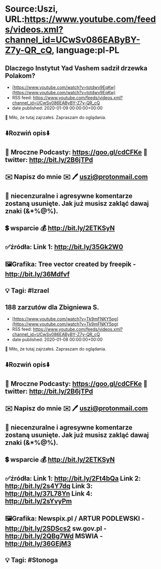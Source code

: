 # Source:Uszi, URL:https://www.youtube.com/feeds/videos.xml?channel_id=UCwSv086EAByBY-Z7y-QR_cQ, language:pl-PL

## Dlaczego Instytut Yad Vashem sadził drzewka Polakom?
 - [https://www.youtube.com/watch?v=totdwv9EqKw](https://www.youtube.com/watch?v=totdwv9EqKw)
 - RSS feed: https://www.youtube.com/feeds/videos.xml?channel_id=UCwSv086EAByBY-Z7y-QR_cQ
 - date published: 2020-01-09 00:00:00+00:00

🤪 Miło, że tutaj zajrzałeś.  Zapraszam do oglądania.

⬇️Rozwiń opis⬇️
-------------------------------------------------------------
👀 Mroczne Podcasty: https://goo.gl/cdCFKe
👀 twitter: http://bit.ly/2B6jTPd
-------------------------------------------------------------
✉️ Napisz do mnie ✉️ 
🖊️ uszi@protonmail.com
-------------------------------------------------------------
👺 niecenzuralne i agresywne komentarze zostaną usunięte.  Jak już musisz zakląć dawaj znaki (&*%@%).
-------------------------------------------------------------
💲 wsparcie
💰 http://bit.ly/2ETKSyN
-------------------------------------------------------------
✅źródła:
Link 1:                   http://bit.ly/35Gk2W0
-------------------------------------------------------------
🖼Grafika: 
Tree vector created by freepik - http://bit.ly/36Mdfvf
-------------------------------------------------------------
💡 Tagi: #Izrael
-------------------------------------------------------------

## 188 zarzutów dla Zbigniewa S.
 - [https://www.youtube.com/watch?v=Tk9mFNKY5pg](https://www.youtube.com/watch?v=Tk9mFNKY5pg)
 - RSS feed: https://www.youtube.com/feeds/videos.xml?channel_id=UCwSv086EAByBY-Z7y-QR_cQ
 - date published: 2020-01-08 00:00:00+00:00

🤪 Miło, że tutaj zajrzałeś.  Zapraszam do oglądania.

⬇️Rozwiń opis⬇️
-------------------------------------------------------------
👀 Mroczne Podcasty: https://goo.gl/cdCFKe
👀 twitter: http://bit.ly/2B6jTPd
-------------------------------------------------------------
✉️ Napisz do mnie ✉️ 
🖊️ uszi@protonmail.com
-------------------------------------------------------------
👺 niecenzuralne i agresywne komentarze zostaną usunięte.  Jak już musisz zakląć dawaj znaki (&*%@%).
-------------------------------------------------------------
💲 wsparcie
💰 http://bit.ly/2ETKSyN
-------------------------------------------------------------
✅źródła:
Link 1:                   http://bit.ly/2Ft4bQa
Link 2:                   http://bit.ly/2s4Y7dq
Link 3:                   http://bit.ly/37L78Yn
Link 4:                   http://bit.ly/2sYvyPm
-------------------------------------------------------------
🖼Grafika: 
Newspix.pl / ARTUR PODLEWSKI - http://bit.ly/2SDScs2
sw.gov.pl - http://bit.ly/2QBg7Wd
MSWIA - http://bit.ly/36GEjM3
-------------------------------------------------------------
💡 Tagi: #Stonoga
-------------------------------------------------------------

